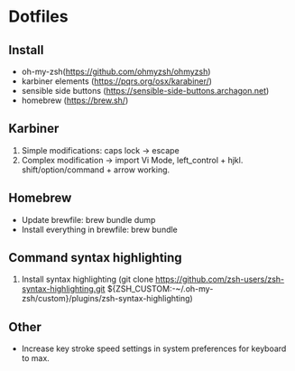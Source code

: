 # Dotfiles

## Install

* oh-my-zsh(https://github.com/ohmyzsh/ohmyzsh)
* karbiner elements (https://pqrs.org/osx/karabiner/)
* sensible side buttons (https://sensible-side-buttons.archagon.net)
* homebrew (https://brew.sh/)

## Karbiner
1. Simple modifications: caps lock -> escape
2. Complex modification -> import Vi Mode, left_control + hjkl. shift/option/command + arrow working.

## Homebrew
* Update brewfile: brew bundle dump 
* Install everything in brewfile: brew bundle

## Command syntax highlighting
1. Install syntax highlighting (git clone https://github.com/zsh-users/zsh-syntax-highlighting.git ${ZSH_CUSTOM:-~/.oh-my-zsh/custom}/plugins/zsh-syntax-highlighting)

## Other
* Increase key stroke speed settings in system preferences for keyboard to max.
